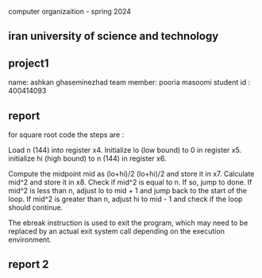 computer organizaition - spring 2024

## iran university of science and technology
## project1

name: ashkan ghaseminezhad
team member: pooria masoomi
student id : 400414093

## report
for square root code
the steps are :

Load n (144) into register x4.
Initialize lo (low bound) to 0 in register x5.
initialize hi (high bound) to n (144) in register x6.

Compute the midpoint mid as (lo+hi)/2
(lo+hi)/2 and store it in x7.
Calculate mid^2 and store it in x8.
Check if mid^2 is equal to n. If so, jump to done.
If mid^2 is less than n, adjust lo to mid + 1 and jump back to the start of the loop.
If mid^2 is greater than n, adjust hi to mid - 1 and check if the loop should continue.

The ebreak instruction is used to exit the program, which may need to be replaced by an actual exit system call depending on the execution environment.



## report 2
